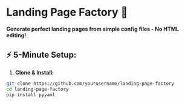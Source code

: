 # Landing Page Factory 🚀

**Generate perfect landing pages from simple config files - No HTML editing!**

## ⚡ 5-Minute Setup:

1. **Clone & Install:**
```bash
git clone https://github.com/yourusername/landing-page-factory
cd landing-page-factory
pip install pyyaml
